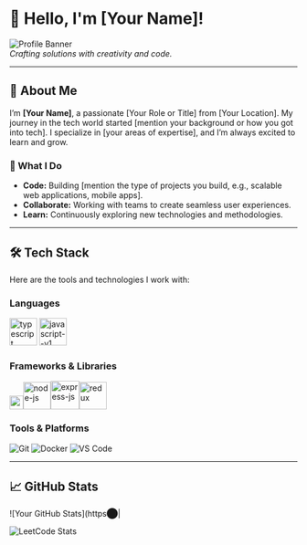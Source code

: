 # 👋 Hello, I'm [Your Name]!

![Profile Banner](https://via.placeholder.com/800x200)  
*Crafting solutions with creativity and code.*

---

## 🚀 About Me

I’m **[Your Name]**, a passionate [Your Role or Title] from [Your Location]. My journey in the tech world started [mention your background or how you got into tech]. I specialize in [your areas of expertise], and I’m always excited to learn and grow.

### 🌟 What I Do

- **Code:** Building [mention the type of projects you build, e.g., scalable web applications, mobile apps].
- **Collaborate:** Working with teams to create seamless user experiences.
- **Learn:** Continuously exploring new technologies and methodologies.

---

## 🛠️ Tech Stack

Here are the tools and technologies I work with:

### **Languages**
<img width="48" height="48" src="https://img.icons8.com/color/48/typescript.png" alt="typescript"/> <img width="48" height="48" src="https://img.icons8.com/color/48/javascript--v1.png" alt="javascript--v1"/>

### **Frameworks & Libraries**

<img width="24" height="24" src="https://img.icons8.com/external-tal-revivo-color-tal-revivo/24/external-react-a-javascript-library-for-building-user-interfaces-logo-color-tal-revivo.png" alt="external-react-a-javascript-library-for-building-user-interfaces-logo-color-tal-revivo"/><img width="48" height="48" src="https://img.icons8.com/fluency/48/node-js.png" alt="node-js"/><img width="50" height="50" src="https://img.icons8.com/ios/50/express-js.png" alt="express-js"/><img width="48" height="48" src="https://img.icons8.com/color/48/redux.png" alt="redux"/>

### **Tools & Platforms**

![Git](https://img.shields.io/badge/-Git-black?style=flat-square&logo=git) 
![Docker](https://img.shields.io/badge/-Docker-black?style=flat-square&logo=docker) 
![VS Code](https://img.shields.io/badge/-VS_Code-black?style=flat-square&logo=visual-studio-code)

---

## 📈 GitHub Stats

![Your GitHub Stats](https​⬤|


![LeetCode Stats](https://leetcard.jacoblin.cool/Murugesh?theme=dark&font=Marcellus&ext=heatmap)
